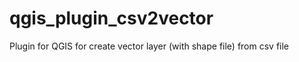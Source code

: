 qgis_plugin_csv2vector
======================

Plugin for QGIS for create vector layer (with shape file) from csv file
